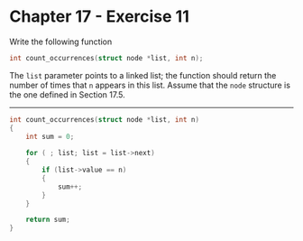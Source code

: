 # Chapter 17 - Exercise 11

Write the following function

```C
int count_occurrences(struct node *list, int n);
```

The `list` parameter points to a linked list; the function should return the
number of times that `n` appears in this list.  Assume that the `node` structure
is the one defined in Section 17.5. 


---

```C
int count_occurrences(struct node *list, int n)
{
    int sum = 0;
    
    for ( ; list; list = list->next)
    {
        if (list->value == n)
        {
            sum++;
        }
    }

    return sum;
}
```
